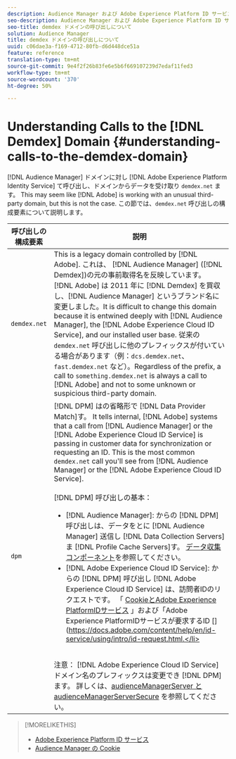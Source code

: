 ```yaml
---
description: Audience Manager および Adobe Experience Platform ID サービスは demdex.net ドメインを呼び出し、そこからデータを受け取ります。アドビが見慣れないサードパーティドメインを扱っているように見えるかもしれませんが、そうではありません。この節では、demdex.net 呼び出しの構成要素について説明します。
seo-description: Audience Manager および Adobe Experience Platform ID サービスは demdex.net ドメインを呼び出し、そこからデータを受け取ります。アドビが見慣れないサードパーティドメインを扱っているように見えるかもしれませんが、そうではありません。この節では、demdex.net 呼び出しの構成要素について説明します。
seo-title: demdex ドメインの呼び出しについて
solution: Audience Manager
title: demdex ドメインの呼び出しについて
uuid: c06dae3a-f169-4712-80fb-d6d448dce51a
feature: reference
translation-type: tm+mt
source-git-commit: 9e4f2f26b83fe6e5b6f669107239d7edaf11fed3
workflow-type: tm+mt
source-wordcount: '370'
ht-degree: 50%

---
```



# Understanding Calls to the [!DNL Demdex] Domain {#understanding-calls-to-the-demdex-domain}

[!DNL Audience Manager] ドメインに対し [!DNL Adobe Experience Platform Identity Service] て呼び出し、ドメインからデータを受け取り `demdex.net` ます。 This may seem like [!DNL Adobe] is working with an unusual third-party domain, but this is not the case. この節では、`demdex.net` 呼び出しの構成要素について説明します。

| 呼び出しの構成要素 | 説明 |
|---|---|
| `demdex.net` | This is a legacy domain controlled by [!DNL Adobe]. これは、 [!DNL Audience Manager] ([!DNL Demdex])の元の事前取得名を反映しています。 [!DNL Adobe] は 2011 年に [!DNL Demdex] を買収し、[!DNL Audience Manager] というブランド名に変更しました。It is difficult to change this domain because it is entwined deeply with [!DNL Audience Manager], the [!DNL Adobe Experience Cloud ID Service], and our installed user base. 従来の `demdex.net` 呼び出しに他のプレフィックスが付いている場合があります（例：`dcs.demdex.net`、`fast.demdex.net` など）。Regardless of the prefix, a call to `something.demdex.net` is always a call to [!DNL Adobe] and not to some unknown or suspicious third-party domain. |
| `dpm` | [!DNL DPM] はの省略形で [!DNL Data Provider Match]す。 It tells internal, [!DNL Adobe] systems that a call from [!DNL Audience Manager] or the [!DNL Adobe Experience Cloud ID Service] is passing in customer data for synchronization or requesting an ID. This is the most common `demdex.net` call you&#39;ll see from [!DNL Audience Manager] or the [!DNL Adobe Experience Cloud ID Service]. <br><br>[!DNL DPM] 呼び出しの基本： <ul><li>[!DNL Audience Manager]: からの [!DNL DPM] 呼び出しは、データをとに [!DNL Audience Manager] 送信し [!DNL Data Collection Servers] ま [!DNL Profile Cache Servers]す。 [データ収集コンポーネント](../reference/system-components/components-data-collection.md)を参照してください。</li><li>[!DNL Adobe Experience Cloud ID Service]: からの [!DNL DPM] 呼び出し [!DNL Adobe Experience Cloud ID Service] は、訪問者IDのリクエストです。 「 [CookieとAdobe Experience PlatformIDサービス](https://docs.adobe.com/content/help/ja-JP/id-service/using/intro/cookies.html) 」および「Adobe Experience PlatformIDサービスが要求するID [](https://docs.adobe.com/content/help/en/id-service/using/intro/id-request.html.</li></ul><br>注意： [!DNL Adobe Experience Cloud ID Service] ドメイン名のプレフィックスは変更でき [!DNL DPM] ます。 詳しくは、[audienceManagerServer と audienceManagerServerSecure](https://docs.adobe.com/content/help/ja-JP/id-service/using/id-service-api/configurations/subdomain-config.html) を参照してください。 |

>[!MORELIKETHIS]
>
>* [Adobe Experience Platform ID サービス](https://docs.adobe.com/content/help/ja-JP/id-service/using/home.html)
>* [Audience Manager の Cookie](https://docs.adobe.com/content/help/ja-JP/core-services/interface/ec-cookies/cookies-am.html)

